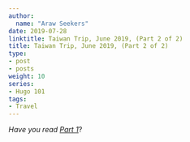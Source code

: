 ```yaml
---
author:
  name: "Araw Seekers"
date: 2019-07-28
linktitle: Taiwan Trip, June 2019, (Part 2 of 2)
title: Taiwan Trip, June 2019, (Part 2 of 2)
type:
- post
- posts
weight: 10
series:
- Hugo 101
tags:
- Travel
---
```

<p><em>Have you read <a href="/posts/taiwan-part1/">Part 1</a></em>?</p>
